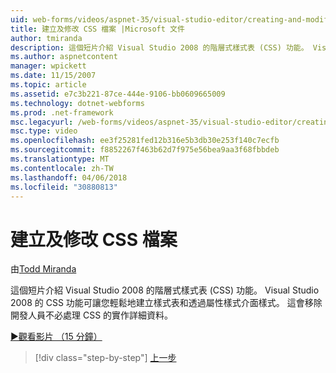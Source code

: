 ```yaml
---
uid: web-forms/videos/aspnet-35/visual-studio-editor/creating-and-modifying-a-css-file
title: 建立及修改 CSS 檔案 |Microsoft 文件
author: tmiranda
description: 這個短片介紹 Visual Studio 2008 的階層式樣式表 (CSS) 功能。 Visual Studio 2008 的 CSS 功能讓您輕鬆建立樣式表...
ms.author: aspnetcontent
manager: wpickett
ms.date: 11/15/2007
ms.topic: article
ms.assetid: e7c3b221-87ce-444e-9106-bb0609665009
ms.technology: dotnet-webforms
ms.prod: .net-framework
msc.legacyurl: /web-forms/videos/aspnet-35/visual-studio-editor/creating-and-modifying-a-css-file
msc.type: video
ms.openlocfilehash: ee3f25281fed12b316e5b3db30e253f140c7ecfb
ms.sourcegitcommit: f8852267f463b62d7f975e56bea9aa3f68fbbdeb
ms.translationtype: MT
ms.contentlocale: zh-TW
ms.lasthandoff: 04/06/2018
ms.locfileid: "30880813"
---
```

<a name="creating-and-modifying-a-css-file"></a>建立及修改 CSS 檔案
====================
由[Todd Miranda](https://github.com/tmiranda)

這個短片介紹 Visual Studio 2008 的階層式樣式表 (CSS) 功能。 Visual Studio 2008 的 CSS 功能可讓您輕鬆地建立樣式表和透過屬性樣式介面樣式。 這會移除開發人員不必處理 CSS 的實作詳細資料。

[&#9654;觀看影片 （15 分鐘）](https://channel9.msdn.com/Blogs/ASP-NET-Site-Videos/creating-and-modifying-a-css-file)

> [!div class="step-by-step"]
> [上一步](quick-tour-of-the-visual-studio-2008-integrated-development-environment.md)
